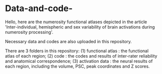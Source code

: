 # Data-and-code-
Hello, here are the numerosity functional atlases depicted in the article 'Inter-individual, hemispheric and sex variability of brain activations during numerosity processing'.

Necessary data and codes are also uploaded in this repository.

There are 3 folders in this repository:
(1) functional atlas : the functional atlas of each region;
(2) code : the codes and results of inter-rater reliability and anatomical correspondence;
(3) activation data : the neural results of each region, including the volume, PSC, peak coordinates and Z scores.
